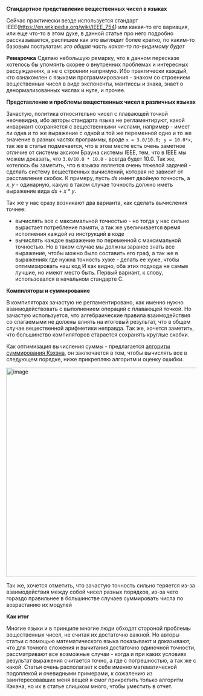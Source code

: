 **Стандартное представление вещественных чисел в языках**

Сейчас практически везде используется стандарт IEEE(https://en.wikipedia.org/wiki/IEEE_754) или какая-то его вариация, или еще что-то в этом духе, в данной статье про него подробно рассказывается, распишем как это выглядит более кратко, по каким-то базовым постулатам:
*это общая часть какая-то по-видимому будет*


**Ремарочка**
Сделаю небольшую ремарку, что в данном пересказе хотелось бы упомянть скорее о внутренних проблемах и интересных рассуждениях, а не о строении напрямую. Ибо практически каждый, кто ознакомлен с языками программирования - знаком со строением вещественных чисел в виде экспоненты, мантиссы и знака, знает о денормализованных числах и нуле, и прочее. 


**Представление и проблемы вещественных чисел в различных языках**

Зачастую, политика относительно чисел с плавающей точкой неочевидна, ибо авторы стандарта языка не регламентируют, какой инвариант сохраняется с вещественными числами, например - имеет ли одна и то же выражение с одной и той же переменной одно и то же значение в разных частях программы, вроде ```x = 3.0/10.0; y = 10.0*x```, так же в статье подмечается, что в этом месте есть очень заметное отличие от системы аксиом Брауна системы IEEE, тем, что в IEEE мы можем доказать, что ```3.0/10.0 * 10.0``` - всегда будет 10.0. Так же, хотелось бы заметить, что в языках является очень тяжелой задачей - сделать систему вещественных вычислений, которая не зависит от расставления скобок. К примеру, пусть $ds$ имеет двойную точность, а $x, y$ - одинарную, какую в таком случае точность должно иметь выражение вида $ds + x * y$.

Так же у нас сразу возникают два варианта, как сделать вычисления точнее:
* вычислять все с максимальной точностью - но тогда у нас сильно вырастает потребление памяти, а так же увеличивается время исполнения каждой из инструкций в коде
* вычислять каждое выражение по переменной с максимальной точностью. Но в таком случае мы должны заранее знать все выражение, чтобы можно было составить его граф, а так же в выражениях где нужна точность хуже - делать ее хуже, чтобы оптимизировать наш код
И как видно, оба этих подхода не самые лучшие, но имеют место быть. Первый вариант, к слову, использовался в начальном стандарте C.

**Компиляторы и суммирование**

В компиляторах зачастую не регламентировано, как именно нужно взаимодействовать с выполнением операций с плавающей точкой. Но зачастую используется, что алгебраические правила взаимодействия со слагаемыми не должны влиять на итоговый результат, что в общем случае вещественной арифметики неправда. Так же, хочется заметить, что большинство компиляторов старается сохранять круглые скобки.

Как оптимизация вычисления суммы - предлагается [алгоритм суммирования Кэхэна](https://en.wikipedia.org/wiki/Kahan_summation_algorithm), он заключается в том, чтобы вычислять все в следующем порядке, ниже прикрепляю алгоритм и оценку ошибки.

<img width="552" alt="image" src="https://user-images.githubusercontent.com/76393917/197408779-a7dfef8e-a8c3-4bb9-a8bd-8f3e0b6d047d.png">

Так же, хочется отметить, что зачастую точность сильно теряется из-за взаимодействия между собой чисел разных порядков, из-за чего гораздо правильнее в большинстве случаев суммировать числа по возрастанию их модулей

**Как итог**

Многие языки и в принципе многие люди обходят стороной проблемы вещественных чисел, не считая их достаточно важной. Но авторы статьи с помощью математического языка показывают и доказывают, что для точного сложения и вычитания достаточно одиночной точности, рассматривают все возможные случаи - когда и при каких условиях результат выражения считается точно, а где с погрешностью, а так же с какой. Статья очень располагает к себе именно математической подоплекой и очевидными примерами, к сожалению из заинтересовавших меня вещей я смог прикрепить только алгоритм Кэхэна, но их в статье слишком много, чтобы уместить в отчет.
